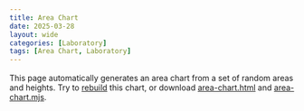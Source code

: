 ```yaml
---
title: Area Chart
date: 2025-03-28
layout: wide
categories: [Laboratory]
tags: [Area Chart, Laboratory]
---
```

<style>
/* Paragraph */
article > p {
  padding: 0 2rem;
}

p {
  margin: 1rem 0;
}

/* Viewer */
.viewer {
  box-sizing: border-box;
  height: 100%;
  border-top: 1px solid var(--main-border-color);
  height: calc(100vh - 128px - 3.8rem);
}

.viewer-row {
  display: flex;
  height: 100%;
}

.viewer-column-100 {
  flex: 100%;
  width: 100%;
  height: 100%;
}

x3d-canvas {
  display: block;
  width: 100%;
  height: 100%;
  aspect-ratio: unset;
}
</style>

<script type="module" src="/x_ite/assets/laboratory/area-chart/area-chart.mjs"></script>

<p>This page automatically generates an area chart from a set of random areas and heights. Try to <a id="rebuild" href="#">rebuild</a> this chart, or download <a download href="/x_ite/assets/laboratory/area-chart/area-chart.html">area-chart.html</a> and <a download href="/x_ite/assets/laboratory/area-chart/area-chart.mjs">area-chart.mjs</a>.</p>

<div class="viewer">
  <div class="viewer-row">
    <div class="viewer-column-100"><x3d-canvas
        id="chart"
        splashScreen="false"
        contentScale="auto"></x3d-canvas></div>
  </div>
</div>
